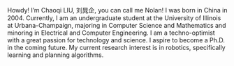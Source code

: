 Howdy! I’m Chaoqi LIU, 刘晁企, you can call me Nolan! I was born in China in 2004. Currently, I am an undergraduate student at the University of Illinois at Urbana-Champaign, majoring in Computer Science and Mathematics and minoring in Electrical and Computer Engineering. I am a techno-optimist with a great passion for technology and science. I aspire to become a Ph.D. in the coming future. My current research interest is in robotics, specifically learning and planning algorithms.
